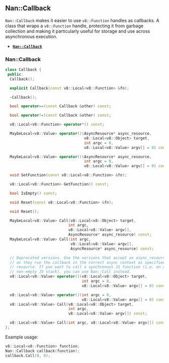 








































































<extoc></extoc>

## Nan::Callback

`Nan::Callback` makes it easier to use `v8::Function` handles as callbacks. A class that wraps a `v8::Function` handle, protecting it from garbage collection and making it particularly useful for storage and use across asynchronous execution.

 - <a href="#api_nan_callback"><b><code>Nan::Callback</code></b></a>

<a name="api_nan_callback"></a>
### Nan::Callback

```c++
class Callback {
 public:
  Callback();

  explicit Callback(const v8::Local<v8::Function> &fn);

  ~Callback();

  bool operator==(const Callback &other) const;

  bool operator!=(const Callback &other) const;

  v8::Local<v8::Function> operator*() const;

  MaybeLocal<v8::Value> operator()(AsyncResource* async_resource,
                                   v8::Local<v8::Object> target,
                                   int argc = 0,
                                   v8::Local<v8::Value> argv[] = 0) const;

  MaybeLocal<v8::Value> operator()(AsyncResource* async_resource,
                                   int argc = 0,
                                   v8::Local<v8::Value> argv[] = 0) const;

  void SetFunction(const v8::Local<v8::Function> &fn);

  v8::Local<v8::Function> GetFunction() const;

  bool IsEmpty() const;

  void Reset(const v8::Local<v8::Function> &fn);

  void Reset();

  MaybeLocal<v8::Value> Call(v8::Local<v8::Object> target,
                            int argc,
                            v8::Local<v8::Value> argv[],
                            AsyncResource* async_resource) const;
  MaybeLocal<v8::Value> Call(int argc,
                             v8::Local<v8::Value> argv[],
                             AsyncResource* async_resource) const;

  // Deprecated versions. Use the versions that accept an async_resource instead
  // as they run the callback in the correct async context as specified by the
  // resource. If you want to call a synchronous JS function (i.e. on a
  // non-empty JS stack), you can use Nan::Call instead.
  v8::Local<v8::Value> operator()(v8::Local<v8::Object> target,
                                  int argc = 0,
                                  v8::Local<v8::Value> argv[] = 0) const;

  v8::Local<v8::Value> operator()(int argc = 0,
                                  v8::Local<v8::Value> argv[] = 0) const;
  v8::Local<v8::Value> Call(v8::Local<v8::Object> target,
                            int argc,
                            v8::Local<v8::Value> argv[]) const;

  v8::Local<v8::Value> Call(int argc, v8::Local<v8::Value> argv[]) const;
};
```

Example usage:

```c++
v8::Local<v8::Function> function;
Nan::Callback callback(function);
callback.Call(0, 0);
```
